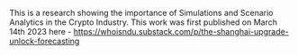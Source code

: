 This is a research showing the importance of Simulations and Scenario Analytics in the Crypto Industry. 
This work was first published on March 14th 2023 here - https://whoisndu.substack.com/p/the-shanghai-upgrade-unlock-forecasting 

